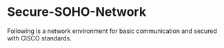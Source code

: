 # Secure-SOHO-Network
Following is a network environment for basic communication and secured with CISCO standards.

